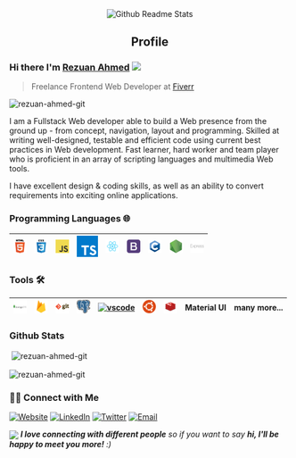 <p align="center">
 <img width="100px" src="https://res.cloudinary.com/anuraghazra/image/upload/v1594908242/logo_ccswme.svg" align="center" alt="Github Readme Stats" />
 <h2 align="center">Profile</h2>
</p>

### Hi there I'm [Rezuan Ahmed](https://www.fiverr.com/rezuan_ahmed) <img src="https://emojis.slackmojis.com/emojis/images/1531849430/4246/blob-sunglasses.gif?1531849430" width="30"/>

> Freelance Frontend Web Developer at [Fiverr](https://www.fiverr.com/rezuan_ahmed)

<img
    src="https://komarev.com/ghpvc/?username=rezuan-ahmed-git&label=Profile%20views&color=0e75b6&style=flat"
    alt="rezuan-ahmed-git"
  />

<div>
 <p>
I am a Fullstack Web developer able to build a Web presence from the ground up - from concept, navigation, layout and programming. Skilled at writing well-designed, testable and efficient code using current best practices in Web development. Fast learner, hard worker and team player who is proficient in an array of scripting languages and multimedia Web tools.

I have excellent design & coding skills, as well as an ability to convert requirements into exciting online applications.

</p>
</div>

### Programming Languages 🌐

| [<img src="https://raw.githubusercontent.com/github/explore/80688e429a7d4ef2fca1e82350fe8e3517d3494d/topics/html/html.png" alt="Html" width="24">](https://en.wikipedia.org/wiki/HTML) | [<img src="https://raw.githubusercontent.com/github/explore/80688e429a7d4ef2fca1e82350fe8e3517d3494d/topics/css/css.png" alt="CSS" width="24">](https://developer.mozilla.org/en-US/docs/Web/CSS) | [<img src="https://raw.githubusercontent.com/github/explore/80688e429a7d4ef2fca1e82350fe8e3517d3494d/topics/javascript/javascript.png" alt="javascript" width="24">](https://javascript.com/) | [<img src="https://raw.githubusercontent.com/github/explore/80688e429a7d4ef2fca1e82350fe8e3517d3494d/topics/typescript/typescript.png" alt="typescript" width="38">](https://www.typescriptlang.org/) | [<img src="https://raw.githubusercontent.com/github/explore/80688e429a7d4ef2fca1e82350fe8e3517d3494d/topics/react/react.png" alt="react" width="24">](https://reactjs.org/) | [<img src="https://raw.githubusercontent.com/github/explore/80688e429a7d4ef2fca1e82350fe8e3517d3494d/topics/bootstrap/bootstrap.png" alt="Bootstrap" width="24">](https://getbootstrap.com/) | [<img src="https://raw.githubusercontent.com/github/explore/80688e429a7d4ef2fca1e82350fe8e3517d3494d/topics/c/c.png" alt="C" width="24">](<https://en.wikipedia.org/wiki/C_(programming_language)>) | [<img src="https://raw.githubusercontent.com/github/explore/80688e429a7d4ef2fca1e82350fe8e3517d3494d/topics/nodejs/nodejs.png" alt="Node" width="24">](https://nodejs.org/en/) | [<img src="https://raw.githubusercontent.com/github/explore/80688e429a7d4ef2fca1e82350fe8e3517d3494d/topics/express/express.png" alt="Express" width="24">](https://expressjs.com/) |
| -------------------------------------------------------------------------------------------------------------------------------------------------------------------------------------- | ------------------------------------------------------------------------------------------------------------------------------------------------------------------------------------------------- | --------------------------------------------------------------------------------------------------------------------------------------------------------------------------------------------- | ----------------------------------------------------------------------------------------------------------------------------------------------------------------------------------------------------- | --------------------------------------------------------------------------------------------------------------------------------------------------------------------------- | -------------------------------------------------------------------------------------------------------------------------------------------------------------------------------------------- | --------------------------------------------------------------------------------------------------------------------------------------------------------------------------------------------------- | ------------------------------------------------------------------------------------------------------------------------------------------------------------------------------ | ----------------------------------------------------------------------------------------------------------------------------------------------------------------------------------- |

### Tools 🛠️

| [<img src="https://raw.githubusercontent.com/github/explore/80688e429a7d4ef2fca1e82350fe8e3517d3494d/topics/mongodb/mongodb.png" alt="mongo" width="24">](https://www.mongodb.com/) | [<img src="https://raw.githubusercontent.com/github/explore/80688e429a7d4ef2fca1e82350fe8e3517d3494d/topics/firebase/firebase.png" alt="firebase" width="24">](https://firebase.google.com/) | [<img src="https://raw.githubusercontent.com/github/explore/80688e429a7d4ef2fca1e82350fe8e3517d3494d/topics/git/git.png" alt="Git" width="24">](https://git-scm.com/) | [<img src="https://raw.githubusercontent.com/github/explore/80688e429a7d4ef2fca1e82350fe8e3517d3494d/topics/postgresql/postgresql.png" alt="postgresql" width="24">](https://www.postgresql.org/) | [<img src="https://upload.wikimedia.org/wikipedia/commons/thumb/2/2d/Visual_Studio_Code_1.18_icon.svg/1200px-Visual_Studio_Code_1.18_icon.svg.png" alt="vscode" width="24">](https://code.visualstudio.com/) | [<img src="https://raw.githubusercontent.com/github/explore/80688e429a7d4ef2fca1e82350fe8e3517d3494d/topics/ubuntu/ubuntu.png" alt="Ubuntu" width="24">](https://ubuntu.com/) | [<img src="https://raw.githubusercontent.com/github/explore/80688e429a7d4ef2fca1e82350fe8e3517d3494d/topics/redis/redis.png" alt="Redis" width="24">](https://redis.io/) | Material UI | many more... |
| ----------------------------------------------------------------------------------------------------------------------------------------------------------------------------------- | -------------------------------------------------------------------------------------------------------------------------------------------------------------------------------------------- | --------------------------------------------------------------------------------------------------------------------------------------------------------------------- | ------------------------------------------------------------------------------------------------------------------------------------------------------------------------------------------------- | ------------------------------------------------------------------------------------------------------------------------------------------------------------------------------------------------------------ | ----------------------------------------------------------------------------------------------------------------------------------------------------------------------------- | ------------------------------------------------------------------------------------------------------------------------------------------------------------------------ | ----------- | ------------ |

### Github Stats

<p>
  &nbsp;<img
    align="center"
    src="https://github-readme-stats.vercel.app/api?username=rezuan-ahmed-git&show_icons=true&locale=en"
    alt="rezuan-ahmed-git"
  />
</p>
<p>
  <img
    align="center"
    src="https://github-readme-streak-stats.herokuapp.com/?user=rezuan-ahmed-git&"
    alt="rezuan-ahmed-git"
  />
</p>

<h3> 🤝🏻 Connect with Me </h3>

<p align="left">
<a href="https://www.fiverr.com/rezuan_ahmed" target="_blank"><img alt="Website" src="https://img.shields.io/badge/Fiverr-rezuan_ahmed-green?style=flat&logo=fiverr"></a>
<a href="https://www.linkedin.com/in/rezuan-ahmed-in/" target="_blank"><img alt="LinkedIn" src="https://img.shields.io/badge/LinkedIn-@rezuanahmed-blue?style=flat&logo=linkedin"></a>
<a href="https://twitter.com/RezuanAhmed20" target="_blank"><img alt="Twitter" src="https://img.shields.io/badge/Twitter-@RezuanAhmed20-orange?style=flat&logo=twitter"></a>
<a href="mailto:rezuan.ahmed.pro@gmail.com"><img alt="Email" src="https://img.shields.io/badge/Email-rezuan.ahmed.pro@gmail.com-yellow?style=flat&logo=gmail"></a>
</p>

<img align="center" src="https://media.giphy.com/media/LnQjpWaON8nhr21vNW/giphy.gif" width="60"> <em><b>I love connecting with different people</b> so if you want to say <b>hi, I'll be happy to meet you more!</b> :)</em>
